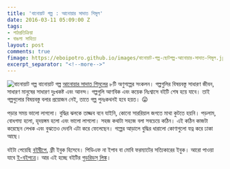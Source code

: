 ```yaml
---
title: 'বানোয়াট গল্প : আনোয়ার সাদাত শিমুল'
date: 2016-03-11 05:09:00 Z
tags:
- পাঠপ্রতিক্রিয়া
- বাঙলা সাহিত্য
layout: post
comments: true
fimage: https://eboipotro.github.io/images/বানোয়াট-গল্প-ছোটগল্প-আনোয়ার-সাদাত-শিমুল.jpeg
excerpt_separator: "<!--more-->"
---
```


![বানোয়াট গল্প]({{page.fimage}}) বানোয়াট গল্প [আনোয়ার সাদাত শিমুলের](https://www.goodreads.com/author/show/6733505.Anwar_Sadat_Shimul) ৮টি অণুগল্পের সংকলন। গল্পগুলির বিষয়বস্তু সাধারণ জীবন, সাধারণ মানুষের সাধারণ দুঃখকষ্ট এবং আনন্দ। গল্পগুলি আণবিক এবং কয়েক নিঃশ্বাসে বইটি শেষ হয়ে যাবে। তাই গল্পগুলোর বিষয়বস্তু বলার প্রয়োজন নেই, তাতে গল্প পুনঃকথনই হবে হয়ত। :stuck_out_tongue:

পড়ার সময় ভালো লাগলো। বুদ্ধির ঝলকে তাজ্জব বনে যাইনি, কোনো সাররিয়াল জগতে মাথা কুটতে হয়নি। পড়লাম, বোধগম্য হলো, হৃদয়ঙ্গম হলো এবং ভালো লাগলো। সহজ কথাটা সহজে বলা সবচেয়ে কঠিন। এই কঠিন কাজটা করেছেন লেখক এবং বুঝতেও দেননি এটা করে ফেলেছেন। গল্পের আড়ালে বুদ্ধির ধারালো কোণাগুলো যত্ন করে ঢাকা আছে।
<!--more-->
বইটা পেয়েছি [বইদ্বীপে](http://www.boidweep.com/item/banoyatgolpo.html), ফ্রী ইবুক হিসেবে। পিডিএফ না ইপাব বা মোবি ফরম্যাটের সত্যিকারের ইবুক। আরো পাওয়া যাবে [ই-বইপত্রে](https://eboipotro.github.io/library/বানোয়াট-গল্প-গল্প-আনোয়ার-সাদাত-শিমুল/)। আর এই হচ্ছে বইটির [গুডরিডস্ লিঙ্ক](https://www.goodreads.com/book/show/16574322)।
